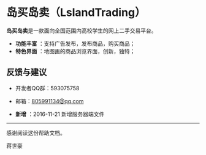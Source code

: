 ﻿# 岛买岛卖（LslandTrading）

**岛买岛卖**是一款面向全国范围内高校学生的网上二手交易平台。
 
- **功能丰富** ：支持广告发布，发布商品，购买商品；
- **特色界面** ：地图画的商品浏览界面，创新，独特；

## 反馈与建议
- 开发者QQ群：593075758
- 邮箱：805991134@qq.com


- **新增** ：2016-11-21 新增服务器端文件
---------
感谢阅读这份帮助文档。
 
蒋世豪